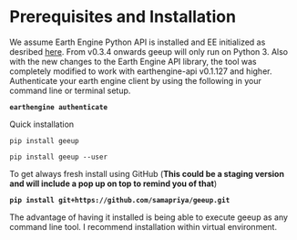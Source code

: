 # Prerequisites and Installation
We assume Earth Engine Python API is installed and EE initialized as desribed [here](https://developers.google.com/earth-engine/python_install). From v0.3.4 onwards geeup will only run on Python 3. Also with the new changes to the Earth Engine API library, the tool was completely modified to work with earthengine-api v0.1.127 and higher. Authenticate your earth engine client by using the following in your command line or terminal setup.

<b>

```
earthengine authenticate
```

</b>

Quick installation

```
pip install geeup

pip install geeup --user
```


To get always fresh install using GitHub (**This could be a staging version and will include a pop up on top to remind you of that**)

<b>

```
pip install git+https://github.com/samapriya/geeup.git
```

</b>

The advantage of having it installed is being able to execute geeup as any command line tool. I recommend installation within virtual environment.
